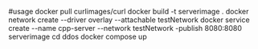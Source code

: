 #usage
docker pull curlimages/curl
docker build -t serverimage .
docker network create --driver overlay --attachable testNetwork
docker service create --name cpp-server --network testNetwork -publish 8080:8080 serverimage
cd ddos
docker compose up
